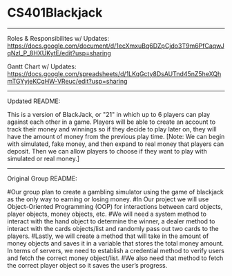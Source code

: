 # CS401Blackjack
-------------------------
Roles & Responsibilites w/ Updates: https://docs.google.com/document/d/1ecXmxuBq6DZpCjdo3T9m6PfCaqwJqNzl_P_8HXUKytE/edit?usp=sharing

Gantt Chart w/ Updates: https://docs.google.com/spreadsheets/d/1LKqGcty8DsAUTnd45nZ5heXQhmTGYyjeKCqHW-VReuc/edit?usp=sharing

-------------------------

Updated README:

This is a version of BlackJack, or "21" in which up to 6 players can play against each other in a game. Players will be able to create an account to track their money and winnings so if they decide to play later on, they will have the amount of money from the previous play time. [Note: We can begin with simulated, fake money, and then expand to real money that players can deposit. Then we can allow players to choose if they want to play with simulated or real money.]

-------------------------

Original Group README:

#Our group plan to create a gambling simulator using the game of blackjack as the only way to earning or losing money.
#In Our project we will use Object-Oriented Programming (OOP) for interactions between card objects, player objects, money objects, etc.
#We will need a system method to interact with the hand object to determine the winner, a dealer method to interact with the cards objects/list and randomly pass out two cards to the players.
#Lastly, we will create a method that will take in the amount of money objects and saves it in a variable that stores the total money amount. In terms of servers, we need to establish a credential method to verify users and fetch the correct money object/list.
#We also need that method to fetch the correct player object so it saves the user’s progress.
